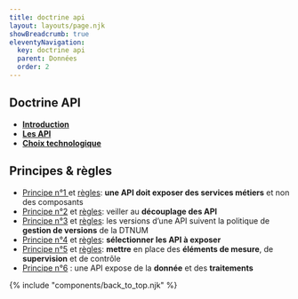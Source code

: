 ```yaml
---
title: doctrine api
layout: layouts/page.njk
showBreadcrumb: true
eleventyNavigation:
  key: doctrine api
  parent: Données
  order: 2
---
```


## Doctrine API

- [**Introduction**](../introduction/index.html#intro)
- [**Les API**](../introduction/index.html#API)
- [**Choix technologique**](../introduction/index.html#choix)

## Principes & règles

- [Principe n°1 ](../principes/index.html#pr1) et [règles](../regles/index.html#pr1): **une API doit exposer des services métiers** et non des composants
- [Principe n°2](../principes/index.html#pr2) et [règles](../regles/index.html#pr2): veiller au **découplage des API**
- [Principe n°3](../principes/index.html#pr3") et [règles](../regles/index.html#pr3"): les versions d’une API suivent la politique de **gestion de versions** de la DTNUM
- [Principe n°4](../principes/index.html#pr4) et [règles](../regles/index.html#pr4): **sélectionner les API à exposer**
- [Principe n°5](../principes/index.html#pr5) et [règles](../regles/index.html#pr5): **mettre** en place des **éléments de mesure**, de **supervision** et de contrôle
- [Principe n°6](../principes/index.html#pr6) : une API expose de la **donnée** et des **traitements**

{% include "components/back_to_top.njk" %}